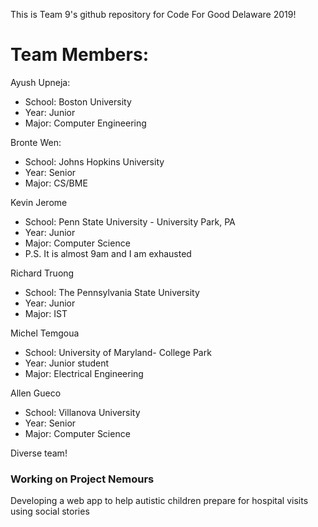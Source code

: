This is Team 9's github repository for Code For Good Delaware 2019!

# Team Members:

Ayush Upneja:
- School: Boston University
- Year: Junior
- Major: Computer Engineering

Bronte Wen: 
- School: Johns Hopkins University
- Year: Senior
- Major: CS/BME

Kevin Jerome
- School: Penn State University - University Park, PA
- Year: Junior
- Major: Computer Science 
- P.S. It is almost 9am and I am exhausted
    

Richard Truong
- School: The Pennsylvania State University
- Year: Junior
- Major: IST

Michel Temgoua
- School: University of Maryland- College Park
- Year: Junior student
- Major: Electrical Engineering

Allen Gueco
- School: Villanova University
- Year: Senior
- Major: Computer Science

Diverse team!

### Working on Project Nemours
Developing a web app to help autistic children prepare for hospital visits using social stories
